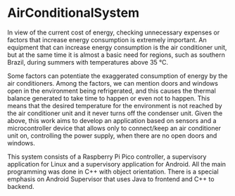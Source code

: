 # AirConditionalSystem

In view of the current cost of energy, checking unnecessary expenses or factors that increase energy consumption is extremely important. An equipment that can increase energy consumption is the air conditioner unit, but at the same time it is almost a basic need for regions, such as southern Brazil, during summers with temperatures above 35 °C.  

Some factors can potentiate the exaggerated consumption of energy by the air conditioners. Among the factors, we can mention doors and windows open in the environment being refrigerated, and this causes the thermal balance generated to take time to happen or even not to happen. This means that the desired temperature for the environment is not reached by the air conditioner unit and it never turns off the condenser unit. Given the above, this work aims to develop an application based on sensors and a microcontroller device that allows only to connect/keep an air conditioner unit on, controlling the power supply, when there are no open doors and windows.  

This system consists of a Raspberry Pi Pico controller, a supervisory application for Linux and a supervisory application for Android. All the main programming was done in C++ with object orientation. There is a special emphasis on Android Supervisor that uses Java to frontend and C++ to backend.
